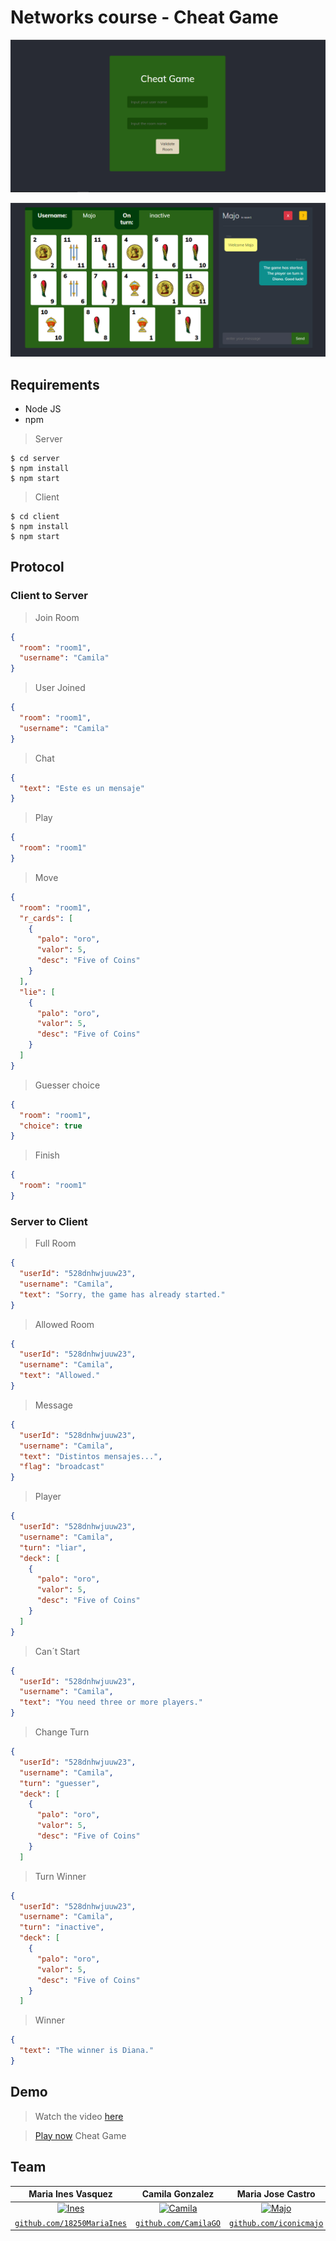 # Networks course - Cheat Game

![cheatGame](https://github.com/dianaxime/Redes-Proyecto2/blob/main/cheatgame.PNG?raw=true)

![Board](https://github.com/dianaxime/Redes-Proyecto2/blob/main/tablero.PNG?raw=true)

## Requirements

- Node JS
- npm

> Server

``` shell
$ cd server
$ npm install
$ npm start
```

> Client

``` shell
$ cd client
$ npm install
$ npm start
```

## Protocol

### Client to Server

> Join Room
```json
{
  "room": "room1",
  "username": "Camila"
}
```

> User Joined
```json
{
  "room": "room1",
  "username": "Camila"
}
```

> Chat
```json
{
  "text": "Este es un mensaje"
}
```

> Play
```json
{
  "room": "room1"
}
```

> Move
```json
{
  "room": "room1",
  "r_cards": [
    {
      "palo": "oro",
      "valor": 5,
      "desc": "Five of Coins"
    }
  ],
  "lie": [
    {
      "palo": "oro",
      "valor": 5,
      "desc": "Five of Coins"
    }
  ]
}
```

> Guesser choice
```json
{
  "room": "room1",
  "choice": true
}
```

> Finish
```json
{
  "room": "room1"
}
```

### Server to Client

> Full Room
```json
{
  "userId": "528dnhwjuuw23",
  "username": "Camila",
  "text": "Sorry, the game has already started."
}
```

> Allowed Room
```json
{
  "userId": "528dnhwjuuw23",
  "username": "Camila",
  "text": "Allowed."
}
```

> Message
```json
{
  "userId": "528dnhwjuuw23",
  "username": "Camila",
  "text": "Distintos mensajes...",
  "flag": "broadcast"
}
```

> Player
```json
{
  "userId": "528dnhwjuuw23",
  "username": "Camila",
  "turn": "liar",
  "deck": [
    {
      "palo": "oro",
      "valor": 5,
      "desc": "Five of Coins"
    }
  ]
}
```

> Can´t Start
```json
{
  "userId": "528dnhwjuuw23",
  "username": "Camila",
  "text": "You need three or more players."
}
```

> Change Turn
```json
{
  "userId": "528dnhwjuuw23",
  "username": "Camila",
  "turn": "guesser",
  "deck": [
    {
      "palo": "oro",
      "valor": 5,
      "desc": "Five of Coins"
    }
  ]
```

> Turn Winner
```json
{
  "userId": "528dnhwjuuw23",
  "username": "Camila",
  "turn": "inactive",
  "deck": [
    {
      "palo": "oro",
      "valor": 5,
      "desc": "Five of Coins"
    }
  ]
```

> Winner
```json
{
  "text": "The winner is Diana."
}
```

## Demo

> Watch the video [here](https://youtu.be/S-OWB7jaVOs)

> [Play now](http://cheatgame.s3-website.us-east-2.amazonaws.com/) Cheat Game 

## Team

| Maria Ines Vasquez | Camila Gonzalez | Maria Jose Castro | Diana de Leon | 
| :---: |:---:| :---:|:---:|
| [![Ines](https://avatars1.githubusercontent.com/u/35271285?s=400&u=9a19bb36e7c63cae0cd06f4036edce52439567d1&v=4)](https://github.com/18250MariaInes)    | [![Camila](https://avatars1.githubusercontent.com/u/35585500?s=400&u=eed198781e208e628be4ab10461c1f4008cedb44&v=4)](https://github.com/CamilaGO) | [![Majo](https://avatars0.githubusercontent.com/u/42973036?s=400&u=5ef4281a74a68dbeed54b1acec649b88bed06a5d&v=4)](https://github.com/iconicmajo)  | [![Diana](https://avatars3.githubusercontent.com/u/35496688?s=400&u=0c1d5e9002fdbe49590e935fc5c926ea58c94740&v=4)](https://github.com/dianaxime)  |
| <a href="https://github.com/18250MariaInes" target="_blank">`github.com/18250MariaInes`</a> | <a href="https://github.com/CamilaGO" target="_blank">`github.com/CamilaGO`</a> | <a href="https://github.com/iconicmajo" target="_blank">`github.com/iconicmajo`</a> | <a href="https://github.com/dianaxime" target="_blank">`github.com/dianaxime`</a> |
